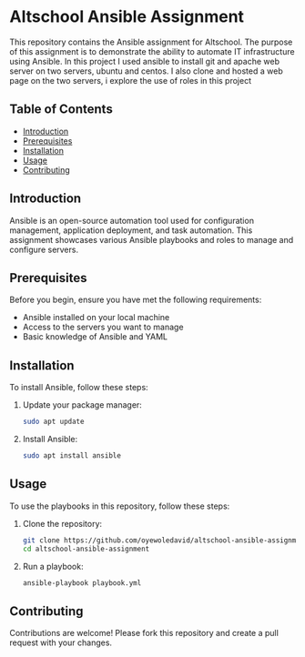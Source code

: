 # Altschool Ansible Assignment

This repository contains the Ansible assignment for Altschool. The purpose of this assignment is to demonstrate the ability to automate IT infrastructure using Ansible.
In this project I used ansible to install git and apache web server on two servers, ubuntu and centos. I also clone and hosted a web page on the two servers, i explore the use of roles in this project

## Table of Contents
- [Introduction](#introduction)
- [Prerequisites](#prerequisites)
- [Installation](#installation)
- [Usage](#usage)
- [Contributing](#contributing)

## Introduction
Ansible is an open-source automation tool used for configuration management, application deployment, and task automation. This assignment showcases various Ansible playbooks and roles to manage and configure servers.

## Prerequisites
Before you begin, ensure you have met the following requirements:
- Ansible installed on your local machine
- Access to the servers you want to manage
- Basic knowledge of Ansible and YAML

## Installation
To install Ansible, follow these steps:

1. Update your package manager:
    ```sh
    sudo apt update
    ```

2. Install Ansible:
    ```sh
    sudo apt install ansible
    ```

## Usage
To use the playbooks in this repository, follow these steps:

1. Clone the repository:
    ```sh
    git clone https://github.com/oyewoledavid/altschool-ansible-assignment.git
    cd altschool-ansible-assignment
    ```

2. Run a playbook:
    ```sh
    ansible-playbook playbook.yml
    ```

## Contributing
Contributions are welcome! Please fork this repository and create a pull request with your changes.

